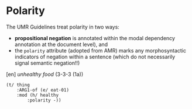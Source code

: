 # Polarity

The UMR Guidelines treat polarity in two ways: 
- **propositional negation** is annotated within the modal dependency annotation at the document level), and
- the `polarity` attribute (adopted from AMR) marks any morphosyntactic indicators of negation within a sentence (which do not necessarily signal semantic negation!!)

[en] _unhealthy food_ (3-3-3 (1a))

```
(t/ thing
	:ARG1-of (e/ eat-01)
	:mod (h/ healthy
		:polarity -))
```


